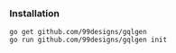 ### Installation

```
go get github.com/99designs/gqlgen
go run github.com/99designs/gqlgen init
```